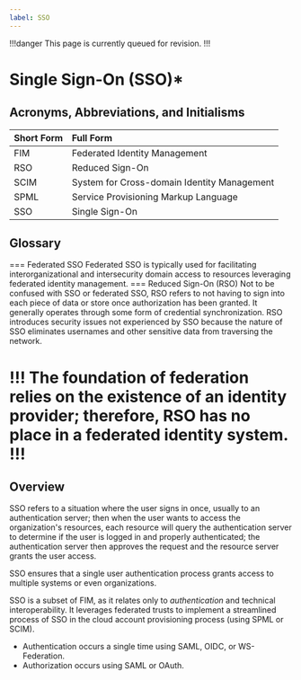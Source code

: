 ```yaml
---
label: SSO
---
```


!!!danger
This page is currently queued for revision.
!!!

# Single Sign-On (SSO)*

## Acronyms, Abbreviations, and Initialisms

Short Form | Full Form
:--- | :---
FIM | Federated Identity Management
RSO | Reduced Sign-On
SCIM | System for Cross-domain Identity Management
SPML | Service Provisioning Markup Language
SSO | Single Sign-On

## Glossary

=== Federated SSO
Federated SSO is typically used for facilitating interorganizational and intersecurity domain access to resources leveraging federated identity management.
=== Reduced Sign-On (RSO)
Not to be confused with SSO or federated SSO, RSO refers to not having to sign into each piece of data or store once authorization has been granted. It generally operates through some form of credential synchronization. RSO introduces security issues not experienced by SSO because the nature of SSO eliminates usernames and other sensitive data from traversing the network.

!!!
The foundation of federation relies on the existence of an identity provider; therefore, RSO has no place in a federated identity system.
!!!
===

## Overview

SSO refers to a situation where the user signs in once, usually to an authentication server; then when the user wants to access the organization's resources, each resource will query the authentication server to determine if the user is logged in and properly authenticated; the authentication server then approves the request and the resource server grants the user access.

SSO ensures that a single user authentication process grants access to multiple systems or even organizations.

SSO is a subset of FIM, as it relates only to *authentication* and technical interoperability. It leverages federated trusts to implement a streamlined process of SSO in the cloud account provisioning process (using SPML or SCIM).

- Authentication occurs a single time using SAML, OIDC, or WS-Federation.
- Authorization occurs using SAML or OAuth.
